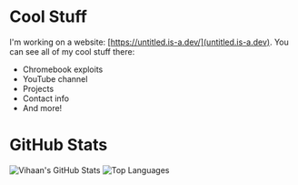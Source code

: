 <!--### Hi there 👋-->

<!--
**VihaanAnand/VihaanAnand** is a ✨ _special_ ✨ repository because its `README.md` (this file) appears on your GitHub profile.

Here are some ideas to get you started:

- 🔭 I’m currently working on ...
- 🌱 I’m currently learning ...
- 👯 I’m looking to collaborate on ...
- 🤔 I’m looking for help with ...
- 💬 Ask me about ...
- 📫 How to reach me: ...
- 😄 Pronouns: ...
- ⚡ Fun fact: ...
-->
# Cool Stuff
I'm working on a website: [https://untitled.is-a.dev/](untitled.is-a.dev). You can see all of my cool stuff there:
- Chromebook exploits
- YouTube channel
- Projects
- Contact info
- And more!
# GitHub Stats
![Vihaan's GitHub Stats](https://github-readme-stats.vercel.app/api?username=VihaanAnand&rank_icon=percentile&show=reviews,discussions_started,discussions_answered,prs_merged,prs_merged_percentage&show_icons=true&theme=dark)
![Top Languages](https://github-readme-stats.vercel.app/api/top-langs/?username=VihaanAnand&langs_count=20&layout=pie&theme=dark)
